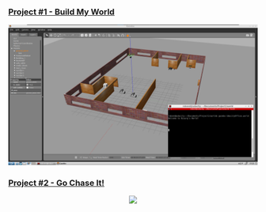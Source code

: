 ### [Project #1 - Build My World](/Project1)
<p align="center">
  <img src="Project1/images/image1.jpg"/>
</p>

### [Project #2 - Go Chase It!](/Project2)
<p align="center">
  <img src="Project2/images/demo.gif"/>
</p>